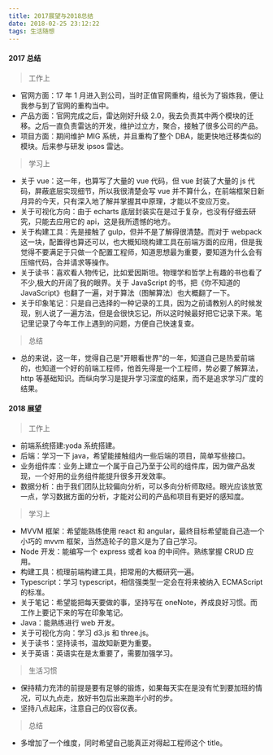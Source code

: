 ```yaml
---
title: 2017展望与2018总结
date: 2018-02-25 23:12:22
tags: 生活随想
---
```


#### 2017 总结

> 工作上

* 官网方面：17 年 1 月进入到公司，当时正值官网重构，组长为了锻炼我，便让我参与到了官网的重构当中。
* 产品方面：官网完成之后，雷达刚好升级 2.0，我去负责其中两个模块的迁移。之后一直负责雷达的开发，维护过立方，聚合，接触了很多公司的产品。
* 项目方面：期间维护 MIG 系统，并且重构了整个 DBA，能更快地迁移类似的模块。后来参与研发 ipsos 雷达。

> 学习上

* 关于 vue：这一年，也算写了大量的 vue 代码，但 vue 封装了大量的 js 代码，屏蔽底层实现细节，所以我很清楚会写 vue 并不算什么，在前端框架日新月异的今天，只有深入地了解并掌握其中原理，才能以不变应万变。
* 关于可视化方向：由于 echarts 底层封装实在是过于复杂，也没有仔细去研究，只能去应用它的 api，这是我所遗憾的地方。
* 关于构建工具：先是接触了 gulp，但并不是了解得很清楚。而对于 webpack 这一块，配置得也算还可以，也大概知晓构建工具在前端方面的应用，但是我觉得不要满足于只做一个配置工程师，知道思想最为重要，要知道为什么会有压缩代码，合并请求等操作。
* 关于读书：喜欢看人物传记，比如爱因斯坦。物理学和哲学上有趣的书也看了不少,极大的开阔了我的眼界。关于 JavaScript 的书，把《你不知道的 JavaScript》也翻了一遍，对于算法（图解算法）也大概翻了一下。
* 关于印象笔记：只是自己选择的一种记录的工具，因为之前请教别人的时候发现，别人说了一遍方法，但是会很快忘记，所以这时候最好把它记录下来。笔记里记录了今年工作上遇到的问题，方便自己快速复查。

> 总结

* 总的来说，这一年，觉得自己是"开眼看世界"的一年，知道自己是热爱前端的，也知道一个好的前端工程师，他首先得是一个工程师，势必要了解算法，http 等基础知识。而纵向学习是提升学习深度的结果，而不是追求学习广度的结果。

#### 2018 展望

> 工作上

* 前端系统搭建:yoda 系统搭建。
* 后端：学习一下 java，希望能接触组内一些后端的项目，简单写些接口。
* 业务组件库：业务上建立一个属于自己乃至于公司的组件库，因为做产品发现，一个好用的业务组件能提升很多开发效率。
* 数据分析：由于我们团队比较偏向分析，可以多向分析师取经。眼光应该放宽一点，学习数据方面的分析，才能对公司的产品和项目有更好的感知度。

> 学习上

* MVVM 框架：希望能熟练使用 react 和 angular，最终目标希望能自己造一个小巧的 mvvm 框架，当然造轮子的意义是为了自己学习。
* Node 开发：能编写一个 express 或者 koa 的中间件。熟练掌握 CRUD 应用。
* 构建工具：梳理前端构建工具，把常用的大概研究一遍。
* Typescript：学习 typescript，相信强类型一定会在将来被纳入 ECMAScript 的标准。
* 关于笔记：希望能把每天要做的事，坚持写在 oneNote，养成良好习惯。而工作上要记下来的写在印象笔记。
* Java：能熟练进行 web 开发。
* 关于可视化方向：学习 d3.js 和 three.js。
* 关于读书：坚持读书，温故知新更为重要。
* 关于英语：英语实在是太重要了，需要加强学习。

> 生活习惯

* 保持精力充沛的前提是要有足够的锻炼，如果每天实在是没有忙到要加班的情况，可以九点走，放好书包后出来跑半小时的步。
* 坚持八点起床，注意自己的仪容仪表。

> 总结

* 多增加了一个维度，同时希望自己能真正对得起工程师这个 title。
